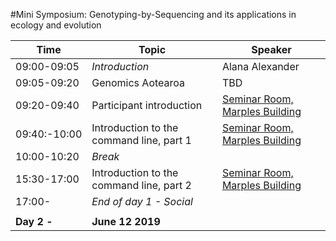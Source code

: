 #Mini Symposium: Genotyping-by-Sequencing and its applications in ecology and evolution

Time | Topic | Speaker |
------|------|-----|
09:00-09:05 | *Introduction* | Alana Alexander |
09:05-09:20 | Genomics Aotearoa| TBD|
09:20-09:40 | Participant introduction | [Seminar Room, Marples Building](https://goo.gl/maps/62XWtwgqsKxKir4V9) |
09:40:-10:00 | Introduction to the command line, part 1 | [Seminar Room, Marples Building](https://goo.gl/maps/62XWtwgqsKxKir4V9) |
10:00-10:20 | *Break* | |
15:30-17:00 | Introduction to the command line, part 2 | [Seminar Room, Marples Building](https://goo.gl/maps/62XWtwgqsKxKir4V9) |
17:00- | *End of day 1 - Social* | |
 | | |
**Day 2 -** | **June 12 2019** | |
